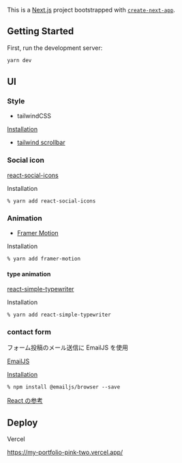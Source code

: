 This is a [Next.js](https://nextjs.org/) project bootstrapped with [`create-next-app`](https://github.com/vercel/next.js/tree/canary/packages/create-next-app).

## Getting Started

First, run the development server:

```bash
yarn dev
```

## UI

### Style

- tailwindCSS

[Installation](https://tailwindcss.com/docs/guides/nextjs)

- [tailwind scrollbar](https://www.npmjs.com/package/tailwind-scrollbar)

### Social icon

[react-social-icons](https://jaketrent.github.io/react-social-icons/)

Installation

`% yarn add react-social-icons`

### Animation

- [Framer Motion](https://www.framer.com/motion/)

Installation

`% yarn add framer-motion`

#### type animation

[react-simple-typewriter](https://www.npmjs.com/package/react-simple-typewriter)

Installation

`% yarn add react-simple-typewriter`

### contact form

フォーム投稿のメール送信に EmailJS を使用

[EmailJS](https://dashboard.emailjs.com/)

[Installation](https://www.emailjs.com/docs/sdk/installation/)

`% npm install @emailjs/browser --save`

[React の参考](https://www.emailjs.com/docs/examples/reactjs/)

## Deploy

Vercel

https://my-portfolio-pink-two.vercel.app/
